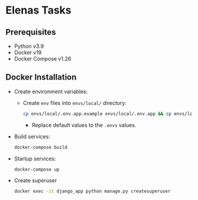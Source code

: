 # Elenas Tasks

## Prerequisites

- Python v3.9
- Docker v19
- Docker Compose v1.26

## Docker Installation

- Create environment variables:

  - Create `env` files into `envs/local/` directory:

    ```sh
    cp envs/local/.env.app.example envs/local/.env.app && cp envs/local/.env.db.example envs/local/.env.db
    ```
    - Replace default values to the `.envs` values.

- Build services:

  ```sh
  docker-compose build
  ```

- Startup services:

  ```sh
  docker-compose up
  ```

- Create superuser

  ```sh
  docker exec -it django_app python manage.py createsuperuser
  ```
